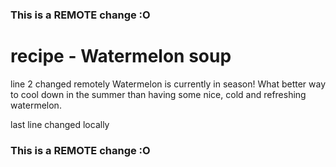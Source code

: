 ### This is a REMOTE change :O
# recipe - Watermelon soup
line 2 changed remotely
Watermelon is currently in season! What better way to cool down in the summer than having some nice, cold and refreshing watermelon.

last line changed locally
### This is a REMOTE change :O
